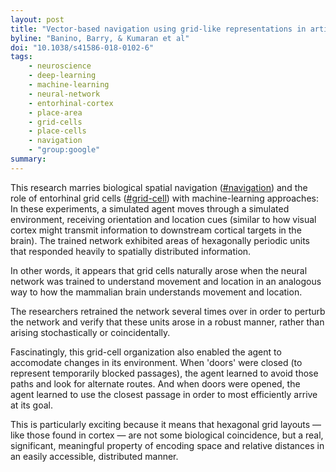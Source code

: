 ```yaml
---
layout: post
title: "Vector-based navigation using grid-like representations in artificial agents"
byline: "Banino, Barry, & Kumaran et al"
doi: "10.1038/s41586-018-0102-6"
tags:
    - neuroscience
    - deep-learning
    - machine-learning
    - neural-network
    - entorhinal-cortex
    - place-area
    - grid-cells
    - place-cells
    - navigation
    - "group:google"
summary:
---
```


This research marries biological spatial navigation ([#navigation](http://blog.jordan.matelsky.com/365papers/tag/#navigation)) and the role of entorhinal grid cells ([#grid-cell](http://blog.jordan.matelsky.com/365papers/tag/#grid-cell)) with machine-learning approaches: In these experiments, a simulated agent moves through a simulated environment, receiving orientation and location cues (similar to how visual cortex might transmit information to downstream cortical targets in the brain). The trained network exhibited areas of hexagonally periodic units that responded heavily to spatially distributed information.

In other words, it appears that grid cells naturally arose when the neural network was trained to understand movement and location in an analogous way to how the mammalian brain understands movement and location.

The researchers retrained the network several times over in order to perturb the network and verify that these units arose in a robust manner, rather than arising stochastically or coincidentally.

Fascinatingly, this grid-cell organization also enabled the agent to accomodate changes in its environment. When 'doors' were closed (to represent temporarily blocked passages), the agent learned to avoid those paths and look for alternate routes. And when doors were opened, the agent learned to use the closest passage in order to most efficiently arrive at its goal.

This is particularly exciting because it means that hexagonal grid layouts — like those found in cortex — are not some biological coincidence, but a real, significant, meaningful property of encoding space and relative distances in an easily accessible, distributed manner.
